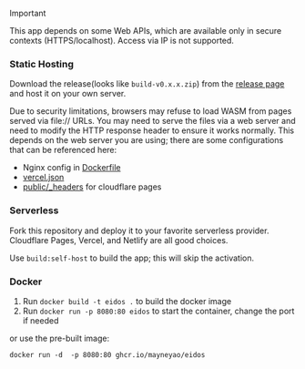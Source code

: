 > [!IMPORTANT]
> This app depends on some Web APIs, which are available only in secure contexts (HTTPS/localhost). Access via IP is not supported.

### Static Hosting

Download the release(looks like `build-v0.x.x.zip`) from the [release page](https://github.com/mayneyao/eidos/releases) and host it on your own server.

Due to security limitations, browsers may refuse to load WASM from pages served via file:// URLs. You may need to serve the files via a web server and need to modify the HTTP response header to ensure it works normally. This depends on the web server you are using; there are some configurations that can be referenced here:

- Nginx config in [Dockerfile](../Dockerfile)
- [vercel.json](../vercel.json)
- [public/\_headers](../public/_headers) for cloudflare pages

### Serverless

Fork this repository and deploy it to your favorite serverless provider. Cloudflare Pages, Vercel, and Netlify are all good choices.

Use `build:self-host` to build the app; this will skip the activation.

### Docker

1. Run `docker build -t eidos .` to build the docker image
2. Run `docker run -p 8080:80 eidos` to start the container, change the port if needed

or use the pre-built image:

```shell
docker run -d  -p 8080:80 ghcr.io/mayneyao/eidos
```
